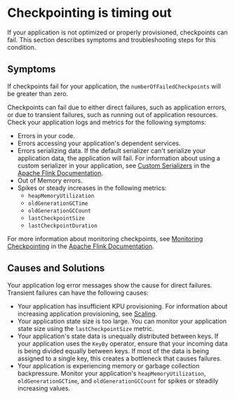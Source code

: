 # Checkpointing is timing out<a name="troubleshooting-chk-timeout"></a>

If your application is not optimized or properly provisioned, checkpoints can fail\. This section describes symptoms and troubleshooting steps for this condition\. 

## Symptoms<a name="troubleshooting-chk-timeout-symptoms"></a>

If checkpoints fail for your application, the `numberOfFailedCheckpoints` will be greater than zero\. 

Checkpoints can fail due to either direct failures, such as application errors, or due to transient failures, such as running out of application resources\. Check your application logs and metrics for the following symptoms:
+ Errors in your code\.
+ Errors accessing your application's dependent services\.
+ Errors serializing data\. If the default serializer can't serialize your application data, the application will fail\. For information about using a custom serializer in your application, see [Custom Serializers](https://ci.apache.org/projects/flink/flink-docs-release-1.11/dev/custom_serializers.html) in the [Apache Flink Documentation](https://ci.apache.org/projects/flink/flink-docs-release-1.11/)\.
+ Out of Memory errors\.
+ Spikes or steady increases in the following metrics:
  + `heapMemoryUtilization`
  + `oldGenerationGCTime`
  + `oldGenerationGCCount`
  + `lastCheckpointSize`
  + `lastCheckpointDuration`

For more information about monitoring checkpoints, see [Monitoring Checkpointing](https://ci.apache.org/projects/flink/flink-docs-release-1.11/monitoring/checkpoint_monitoring.html) in the [Apache Flink Documentation](https://ci.apache.org/projects/flink/flink-docs-release-1.11/)\.

## Causes and Solutions<a name="troubleshooting-chk-timeout-causes"></a>

Your application log error messages show the cause for direct failures\. Transient failures can have the following causes:
+ Your application has insufficient KPU provisioning\. For information about increasing application provisioning, see [Scaling](how-scaling.md)\.
+ Your application state size is too large\. You can monitor your application state size using the `lastCheckpointSize` metric\.
+ Your application's state data is unequally distributed between keys\. If your application uses the `KeyBy` operator, ensure that your incoming data is being divided equally between keys\. If most of the data is being assigned to a single key, this creates a bottleneck that causes failures\.
+ Your application is experiencing memory or garbage collection backpressure\. Monitor your application's `heapMemoryUtilization`, `oldGenerationGCTime`, and `oldGenerationGCCount` for spikes or steadily increasing values\.